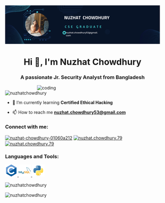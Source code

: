 ![logo](https://github.com/nuzhatchowdhury/Nuzhat-Chowdhury/blob/main/Github%20Banner%20Png.png)
<h1 align="center">Hi 👋, I'm Nuzhat Chowdhury</h1>
<h3 align="center">A passionate Jr. Security Analyst from Bangladesh</h3>

<img align="right" alt="coding" width="400" src="https://cdn.dribbble.com/users/4055494/screenshots/15215756/media/d2b66c4ca0192aa26d103448b3d1518b.gif">

<p align="left"> <img src="https://komarev.com/ghpvc/?username=nuzhatchowdhury&label=Profile%20views&color=0e75b6&style=flat" alt="nuzhatchowdhury" /> </p>

- 🌱 I’m currently learning **Certified Ethical Hacking**

- 📫 How to reach me **nuzhat.chowdhury53@gmail.com**

<h3 align="left">Connect with me:</h3>
<p align="left">
<a href="https://linkedin.com/in/nuzhat-chowdhury-01060a212" target="blank"><img align="center" src="https://raw.githubusercontent.com/rahuldkjain/github-profile-readme-generator/master/src/images/icons/Social/linked-in-alt.svg" alt="nuzhat-chowdhury-01060a212" height="30" width="40" /></a>
<a href="https://fb.com/nuzhat.chowdhury.79" target="blank"><img align="center" src="https://raw.githubusercontent.com/rahuldkjain/github-profile-readme-generator/master/src/images/icons/Social/facebook.svg" alt="nuzhat.chowdhury.79" height="30" width="40" /></a>
<a href="https://instagram.com/nuzhat.chowdhury.79" target="blank"><img align="center" src="https://raw.githubusercontent.com/rahuldkjain/github-profile-readme-generator/master/src/images/icons/Social/instagram.svg" alt="nuzhat.chowdhury.79" height="30" width="40" /></a>
</p>

<h3 align="left">Languages and Tools:</h3>
<p align="left"> <a href="https://www.cprogramming.com/" target="_blank" rel="noreferrer"> <img src="https://raw.githubusercontent.com/devicons/devicon/master/icons/c/c-original.svg" alt="c" width="40" height="40"/> </a> <a href="https://www.mysql.com/" target="_blank" rel="noreferrer"> <img src="https://raw.githubusercontent.com/devicons/devicon/master/icons/mysql/mysql-original-wordmark.svg" alt="mysql" width="40" height="40"/> </a> <a href="https://www.python.org" target="_blank" rel="noreferrer"> <img src="https://raw.githubusercontent.com/devicons/devicon/master/icons/python/python-original.svg" alt="python" width="40" height="40"/> </a> </p>

<p><img align="center" src="https://github-readme-stats.vercel.app/api/top-langs?username=nuzhatchowdhury&show_icons=true&locale=en&layout=compact" alt="nuzhatchowdhury" /></p>

<p><img align="center" src="https://github-readme-streak-stats.herokuapp.com/?user=nuzhatchowdhury&" alt="nuzhatchowdhury" /></p>

